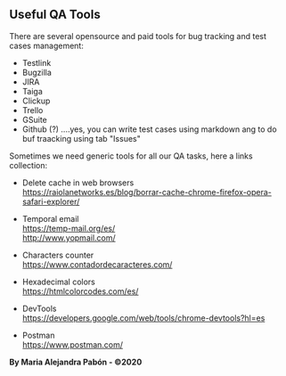 ## Useful QA Tools

There are several opensource and paid tools for bug tracking and test cases management:
- Testlink
- Bugzilla
- JIRA 
- Taiga
- Clickup
- Trello
- GSuite
- Github (?) ....yes, you can write test cases using markdown ang to do buf traacking using tab "Issues"

Sometimes we need generic tools for all our QA tasks, here a links collection:

- Delete cache in web browsers  
https://raiolanetworks.es/blog/borrar-cache-chrome-firefox-opera-safari-explorer/

- Temporal email  
https://temp-mail.org/es/  
http://www.yopmail.com/

- Characters counter  
https://www.contadordecaracteres.com/

- Hexadecimal colors  
https://htmlcolorcodes.com/es/

- DevTools   
https://developers.google.com/web/tools/chrome-devtools?hl=es

- Postman  
https://www.postman.com/


**By Maria Alejandra Pabón - ©2020**


